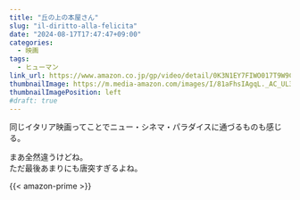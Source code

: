 ```yaml
---
title: "丘の上の本屋さん"
slug: "il-diritto-alla-felicita"
date: "2024-08-17T17:47:47+09:00"
categories:
  - 映画
tags:
  - ヒューマン
link_url: https://www.amazon.co.jp/gp/video/detail/0K3N1EY7FIWO017T9W9CPXKDXY/
thumbnailImage: https://m.media-amazon.com/images/I/81aFhsIAgqL._AC_UL320_.jpg
thumbnailImagePosition: left
#draft: true
---
```

同じイタリア映画ってことでニュー・シネマ・パラダイスに通づるものも感じる。
<!--more-->
まあ全然違うけどね。  
ただ最後あまりにも唐突すぎるよね。

{{< amazon-prime >}}
